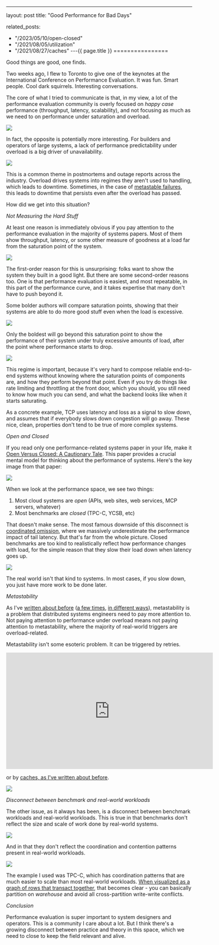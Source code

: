 ---
layout: post
title: "Good Performance for Bad Days"



related_posts:
  - "/2023/05/10/open-closed"
  - "/2021/08/05/utilization"
  - "/2021/08/27/caches"
---{{ page.title }}
================

<script>
  MathJax = {
    tex: {inlineMath: [['$', '$'], ['\\(', '\\)']]}
  };
</script>
<script id="MathJax-script" async src="https://cdn.jsdelivr.net/npm/mathjax@3/es5/tex-mml-chtml.js"></script>

<p class="meta">Good things are good, one finds.</p>

Two weeks ago, I flew to Toronto to give one of the keynotes at the International Conference on Performance Evaluation. It was fun. Smart people. Cool dark squirrels. Interesting conversations.

The core of what I tried to communicate is that, in my view, a lot of the performance evaluation community is overly focused on *happy case* performance (throughput, latency, scalability), and not focusing as much as we need to on performance under saturation and overload.

![](/blog/images/icpe_s1.png)

In fact, the opposite is potentially more interesting. For builders and operators of large systems, a lack of performance predictability under overload is a big driver of unavailability.

![](/blog/images/icpe_s2.png)

This is a common theme in postmortems and outage reports across the industry. Overload drives systems into regimes they aren't used to handling, which leads to downtime. Sometimes, in the case of [metastable failures](https://brooker.co.za/blog/2021/05/24/metastable.html), this leads to downtime that persists even after the overload has passed.

How did we get into this situation?

*Not Measuring the Hard Stuff*

At least one reason is immediately obvious if you pay attention to the performance evaluation in the majority of systems papers. Most of them show throughput, latency, or some other measure of goodness at a load far from the saturation point of the system.

![](/blog/images/icpe_s3.png)

The first-order reason for this is unsurprising: folks want to show the system they built in a good light. But there are some second-order reasons too. One is that performance evaluation is easiest, and most repeatable, in this part of the performance curve, and it takes expertise that many don't have to push beyond it.

Some bolder authors will compare saturation points, showing that their systems are able to do more good stuff even when the load is excessive.

![](/blog/images/icpe_s4.png)

Only the boldest will go beyond this saturation point to show the performance of their system under truly excessive amounts of load, after the point where performance starts to drop.

![](/blog/images/icpe_s5.png)

This regime is important, because it's very hard to compose reliable end-to-end systems without knowing where the saturation points of components are, and how they perform beyond that point. Even if you try do things like rate limiting and throttling at the front door, which you should, you still need to know how much you can send, and what the backend looks like when it starts saturating.

As a concrete example, TCP uses latency and loss as a signal to slow down, and assumes that if everybody slows down congestion will go away. These nice, clean, properties don't tend to be true of more complex systems.

*Open and Closed*

If you read only one performance-related systems paper in your life, make it [Open Versus Closed: A Cautionary Tale](https://www.usenix.org/legacy/event/nsdi06/tech/full_papers/schroeder/schroeder.pdf). This paper provides a crucial mental model for thinking about the performance of systems. Here's the key image from that paper:

![](/blog/images/open_closed.png)

When we look at the performance space, we see two things:

1. Most cloud systems are *open* (APIs, web sites, web services, MCP servers, whatever)
2. Most benchmarks are *closed* (TPC-C, YCSB, etc)

That doesn't make sense. The most famous downside of this disconnect is [coordinated omission](https://www.scylladb.com/2021/04/22/on-coordinated-omission/), where we massively underestimate the performance impact of tail latency. But that's far from the whole picture. Closed benchmarks are too kind to realistically reflect how performance changes with load, for the simple reason that they slow their load down when latency goes up.

![](/blog/images/icpe_s6.png)

The real world isn't that kind to systems. In most cases, if you slow down, you just have more work to be done later.

*Metastability*

As I've [written about before](https://brooker.co.za/blog/2021/05/24/metastable.html) ([a few times](https://brooker.co.za/blog/2019/05/01/emergent.html), [in different ways](https://brooker.co.za/blog/2022/06/02/formal.html)), metastability is a problem that distributed systems engineers need to pay more attention to. Not paying attention to performance under overload means not paying attention to metastability, where the majority of real-world triggers are overload-related.

Metastability isn't some esoteric problem. It can be triggered by retries.

<iframe width="560" height="315" src="https://www.youtube-nocookie.com/embed/rvHd4Y76-fs?si=RsDPN1wbgksbTNo9&amp;start=149" title="YouTube video player" frameborder="0" allow="accelerometer; autoplay; clipboard-write; encrypted-media; gyroscope; picture-in-picture; web-share" referrerpolicy="strict-origin-when-cross-origin" allowfullscreen></iframe>

or by [caches, as I've written about before](https://brooker.co.za/blog/2021/08/27/caches.html).

![](/blog/images/icpe_s7.png)

*Disconnect between benchmark and real-world workloads*

The other issue, as it always has been, is a disconnect between benchmark workloads and real-world workloads. This is true in that benchmarks don't reflect the size and scale of work done by real-world systems.

![](/blog/images/icpe_s9.png)

And in that they don't reflect the coordination and contention patterns present in real-world workloads.

![](/blog/images/icpe_s8.png)

The example I used was TPC-C, which has coordination patterns that are much easier to scale than most real-world workloads. [When visualized as a graph of rows that transact together](https://brooker.co.za/blog/2024/02/12/parameters.html), that becomes clear - you can basically partition on *warehouse* and avoid all cross-partition write-write conflicts.

*Conclusion*

Performance evaluation is super important to system designers and operators. This is a community I care about a lot. But I think there's a growing disconnect between practice and theory in this space, which we need to close to keep the field relevant and alive.